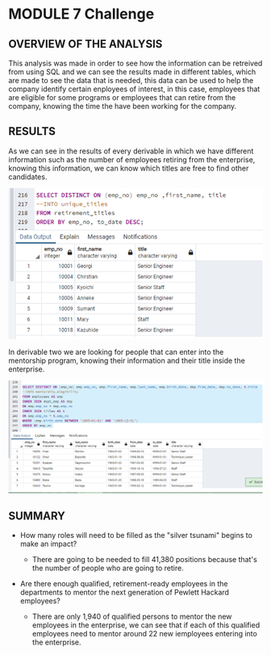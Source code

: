 # MODULE 7 Challenge
## OVERVIEW OF THE ANALYSIS
This analysis was made in order to see how the information can be retreived from using SQL and we can see the results made in different tables, which are made to see the data that is needed, this data can be used to help the company identify certain enployees of interest, in this case, employees that are eligible for some programs or employees that can retire from the company, knowing the time the have been working for the company.

## RESULTS
As we can see in the results of every derivable in which we have different information such as the number of employees retiring from the enterprise, knowing this information, we can know which titles are free to find other candidates.

![alt text](resources/1.png)

In derivable two we are looking for people that can enter into the mentorship program, knowing their information and their title inside the enterprise.

![alt text](resources/2.png)

## SUMMARY
- How many roles will need to be filled as the "silver tsunami" begins to make an impact?
    - There are going to be needed to fill 41,380 positions because that's the number of people who are going to retire.

- Are there enough qualified, retirement-ready employees in the departments to mentor the next generation of Pewlett Hackard employees?
    -   There are only 1,940 of qualified persons to mentor the new employees in the enterprise, we can see that if each of this qualified employees need to mentor around 22 new iemployees entering into the enterprise.